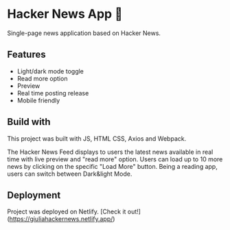 
# Hacker News App 📰

Single-page news application based on Hacker News.

## Features

- Light/dark mode toggle
- Read more option
- Preview
- Real time posting release
- Mobile friendly

## Build with

This project was built with JS, HTML CSS, Axios and Webpack.

The Hacker News Feed displays to users the latest news available in real time with live preview and "read more" option. Users can load up to 10 more news by clicking on the specific "Load More" button. Being a reading app, users can switch between Dark&light Mode.

## Deployment

Project was deployed on Netlify. 
[Check it out!] (https://giuliahackernews.netlify.app/)

